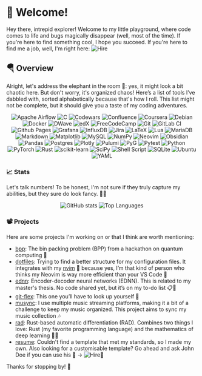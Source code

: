 # 👋 Welcome!

Hey there, intrepid explorer! Welcome to my little playground, where code comes to life and bugs magically disappear (well, most of the time). If you're here to find something cool, I hope you succeed. If you're here to find me a job, well, I'm right here: ![Hire](https://img.shields.io/badge/Available_for_Hire-brightgreen)

## 🪂 Overview

Alright, let's address the elephant in the room 🐘: yes, it might look a bit chaotic here. But don't worry, it's organized chaos! Here’s a list of tools I’ve dabbled with, sorted alphabetically because that's how I roll. This list might not be complete, but it should give you a taste of my coding adventures.

<div align="center">

![Apache Airflow](https://img.shields.io/badge/Apache%20Airflow-017CEE?style=for-the-badge&logo=Apache%20Airflow&logoColor=white)
![C](https://img.shields.io/badge/c-%2300599C.svg?style=for-the-badge&logo=c&logoColor=white)
![Codewars](https://img.shields.io/badge/Codewars-B1361E?style=for-the-badge&logo=codewars&logoColor=grey)
![Confluence](https://img.shields.io/badge/confluence-%23172BF4.svg?style=for-the-badge&logo=confluence&logoColor=white)
![Coursera](https://img.shields.io/badge/Coursera-%230056D2.svg?style=for-the-badge&logo=Coursera&logoColor=white)
![Debian](https://img.shields.io/badge/Debian-D70A53?style=for-the-badge&logo=debian&logoColor=white)
![Docker](https://img.shields.io/badge/docker-%230db7ed.svg?style=for-the-badge&logo=docker&logoColor=white)
![DWave](https://img.shields.io/badge/dwave-%23008CD7.svg?style=for-the-badge&logo=dwavesystems&logoColor=white)
![edX](https://img.shields.io/badge/edX-%2302262B.svg?style=for-the-badge&logo=edX&logoColor=white)
![FreeCodeCamp](https://img.shields.io/badge/Freecodecamp-%23123.svg?&style=for-the-badge&logo=freecodecamp&logoColor=green)
![Git](https://img.shields.io/badge/git-%23F05033.svg?style=for-the-badge&logo=git&logoColor=white)
![GitLab CI](https://img.shields.io/badge/gitlab%20ci-%23181717.svg?style=for-the-badge&logo=gitlab&logoColor=white)
![Github Pages](https://img.shields.io/badge/github%20pages-121013?style=for-the-badge&logo=github&logoColor=white)
![Grafana](https://img.shields.io/badge/grafana-%23F46800.svg?style=for-the-badge&logo=grafana&logoColor=white)
![InfluxDB](https://img.shields.io/badge/InfluxDB-22ADF6?style=for-the-badge&logo=InfluxDB&logoColor=white)
![Jira](https://img.shields.io/badge/jira-%230A0FFF.svg?style=for-the-badge&logo=jira&logoColor=white)
![LaTeX](https://img.shields.io/badge/latex-%23008080.svg?style=for-the-badge&logo=latex&logoColor=white)
![Lua](https://img.shields.io/badge/lua-%232C2D72.svg?style=for-the-badge&logo=lua&logoColor=white)
![MariaDB](https://img.shields.io/badge/MariaDB-003545?style=for-the-badge&logo=mariadb&logoColor=white)
![Markdown](https://img.shields.io/badge/markdown-%23000000.svg?style=for-the-badge&logo=markdown&logoColor=white)
![Matplotlib](https://img.shields.io/badge/Matplotlib-%23ffffff.svg?style=for-the-badge&logo=Matplotlib&logoColor=black)
![MySQL](https://img.shields.io/badge/mysql-4479A1.svg?style=for-the-badge&logo=mysql&logoColor=white)
![NumPy](https://img.shields.io/badge/numpy-%23013243.svg?style=for-the-badge&logo=numpy&logoColor=white)
![Neovim](https://img.shields.io/badge/NeoVim-%2357A143.svg?&style=for-the-badge&logo=neovim&logoColor=white)
![Obsidian](https://img.shields.io/badge/Obsidian-%23483699.svg?style=for-the-badge&logo=obsidian&logoColor=white)
![Pandas](https://img.shields.io/badge/pandas-%23150458.svg?style=for-the-badge&logo=pandas&logoColor=white)
![Postgres](https://img.shields.io/badge/postgres-%23316192.svg?style=for-the-badge&logo=postgresql&logoColor=white)
![Plotly](https://img.shields.io/badge/Plotly-%233F4F75.svg?style=for-the-badge&logo=plotly&logoColor=white)
![Pulumi](https://img.shields.io/badge/Pulumi-%238A3391.svg?style=for-the-badge&logo=Pulumi&logoColor=white)
![PyG](https://img.shields.io/badge/pyg-%233C2179.svg?style=for-the-badge&logo=pyg&logoColor=white)
![Pytest](https://img.shields.io/badge/pytest-%230A9EDC.svg?style=for-the-badge&logo=pytest&logoColor=white)
![Python](https://img.shields.io/badge/python-3670A0?style=for-the-badge&logo=python&logoColor=ffdd54)
![PyTorch](https://img.shields.io/badge/PyTorch-%23EE4C2C.svg?style=for-the-badge&logo=PyTorch&logoColor=white)
![Rust](https://img.shields.io/badge/rust-%23000000.svg?style=for-the-badge&logo=rust&logoColor=white)
![scikit-learn](https://img.shields.io/badge/scikit--learn-%23F7931E.svg?style=for-the-badge&logo=scikit-learn&logoColor=white)
![SciPy](https://img.shields.io/badge/SciPy-%230C55A5.svg?style=for-the-badge&logo=scipy&logoColor=%white)
![Shell Script](https://img.shields.io/badge/shell_script-%23121011.svg?style=for-the-badge&logo=gnu-bash&logoColor=white)
![SQLite](https://img.shields.io/badge/sqlite-%2307405e.svg?style=for-the-badge&logo=sqlite&logoColor=white)
![Ubuntu](https://img.shields.io/badge/Ubuntu-E95420?style=for-the-badge&logo=ubuntu&logoColor=white)
![YAML](https://img.shields.io/badge/yaml-%23ffffff.svg?style=for-the-badge&logo=yaml&logoColor=151515)

</div>

### 📈 Stats

Let's talk numbers! To be honest, I'm not sure if they truly capture my abilities, but they sure do look fancy. 🎩✨

<div align="center">

![GitHub stats](https://github-readme-stats.vercel.app/api?username=klepp0&show_icons=true&theme=transparent)
![Top Languages](https://github-readme-stats.vercel.app/api/top-langs/?username=klepp0&layout=donut&theme=transparent)

</div>


### 📽️ Projects

Here are some projects I'm working on or that I think are worth mentioning:

- [bpp](https://github.com/klepp0/bpp): The bin packing problem (BPP) from a hackathon on quantum computing 🔪
- [dotfiles](https://github.com/klepp0/dotfiles): Trying to find a better structure for my configuration files. It integrates with my [nvim](https://github.com/klepp0/nvim) 🪬 because yes, I’m that kind of person who thinks my Neovim is way more efficient than your VS Code 🤯
- [ednn](https://github.com/klepp0/ednn): Encoder-decoder neural networks (EDNN). This is related to my master's thesis. No code shared yet, but it’s on my to-do list 📋👀
- [git-flex](https://github.com/klepp0/git-flex): This one you’ll have to look up yourself 🦾
- [musync](https://github.com/klepp0/musync): I use multiple music streaming platforms, making it a bit of a challenge to keep my music organized. This project aims to sync my music collection 🎶
- [rad](https://github.com/hidal00p/rad): Rust-based automatic differentiation (RAD). Combines two things I love: Rust (my favorite programming language) and the mathematics of deep learning 🦀🧮
- [resume](https://github.com/klepp0/resume): Couldn't find a template that met my standards, so I made my own. Also looking for a customisable template? Go ahead and ask John Doe if you can use his 🥸 → ![Hire](https://img.shields.io/badge/Available_for_Hire-brightgreen)👀

Thanks for stopping by! 🐌 
